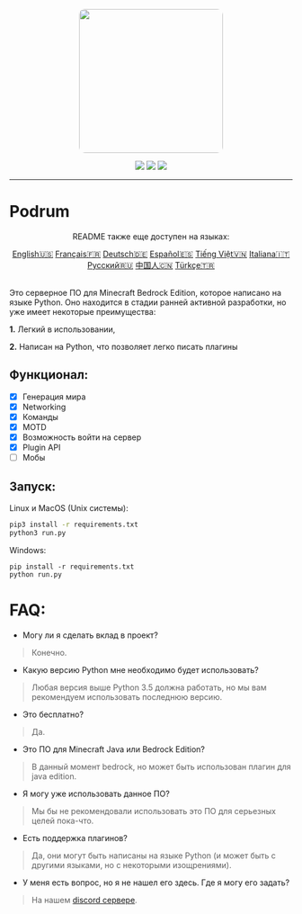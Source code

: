 <p align="center">
  <img width="256" style="border-radius:10px;" height="256" src="https://cdn.discordapp.com/attachments/576826528671858709/766767561681141790/Logo.png">


<div align="center">
    <a href="https://discord.gg/ScSsnwQ4kW"><img src="https://img.shields.io/discord/821124503185653803?style=flat-square"/></a>
    <a href="https://www.codefactor.io/repository/github/podrum/podrum"><img src="https://www.codefactor.io/repository/github/podrum/podrum/badge?style=flat-square"/></a>
    <a href="https://podrum.github.io/"><img src="https://img.shields.io/badge/website-online-orange?style=flat-square"/></a>
</div>
<hr/>

# Podrum

<p align="center">README также еще доступен на языках:</p>
<div align="center">
  <a href="../README.md">English🇺🇸</a>
  <a href="./README_FR.md">Français🇫🇷</a>
  <a href="./README_DE.md">Deutsch🇩🇪</a>
  <a href="./README_ES.md">Español🇪🇸</a>
  <a href="./README_VI.md">Tiếng Việt🇻🇳</a>
  <a href="./README_IT.md">Italiana🇮🇹</a>
  <a href="./README_RU.md">Русский🇷🇺</a>
  <a href="./README_CH.md">中国人🇨🇳</a>
  <a href="./README_TR.md">Türkçe🇹🇷</a>
 </div>
<br>

Это серверное ПО для Minecraft Bedrock Edition, которое написано на языке Python.
Оно находится в стадии ранней активной разработки, но уже имеет некоторые преимущества:

**1.** Легкий в использовании,

**2.** Написан на Python, что позволяет легко писать плагины

## Функционал:
 - [x] Генерация мира
 - [x] Networking
 - [x] Команды
 - [x] MOTD
 - [x] Возможность войти на сервер
 - [x] Plugin API
 - [ ] Мобы

## Запуск:
Linux и MacOS (Unix системы):
```sh
pip3 install -r requirements.txt
python3 run.py
```

Windows:
```batch
pip install -r requirements.txt
python run.py
```

# FAQ:
 - Могу ли я сделать вклад в проект?
 > Конечно.
 - Какую версию Python мне необходимо будет использовать?
 > Любая версия выше Python 3.5 должна работать, но мы вам рекомендуем использовать последнюю версию.
 - Это бесплатно?
 > Да.
 - Это ПО для Minecraft Java или Bedrock Edition?
 > В данный момент bedrock, но может быть использован плагин для java edition.
 - Я могу уже использовать данное ПО?
 > Мы бы не рекомендовали использовать это ПО для серьезных целей пока-что.
 - Есть поддержка плагинов?
 > Да, они могут быть написаны на языке Python (и может быть с другими языками, но с некоторыми изощрениями).
 - У меня есть вопрос, но я не нашел его здесь. Где я могу его задать?
 > На нашем [discord сервере](https://discord.gg/ScSsnwQ4kW).
